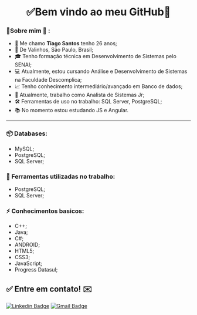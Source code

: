 <h1 align="center"> 
	✅Bem vindo ao meu GitHub🚀
</h1>

### 👦Sobre mim :seedling: : 
- 👋 Me chamo **Tiago Santos** tenho 26 anos;
- 📌 De Valinhos, São Paulo, Brasil;
- 🎓 Tenho formação técnica em Desenvolvimento de Sistemas pelo SENAI;
- 💻 Atualmente, estou cursando Análise e Desenvolvimento de Sistemas na Faculdade Descomplica;
- 📈 Tenho conhecimento intermediário/avançado em Banco de dados;
- 💼 Atualmente, trabalho como Analista de Sistemas Jr;
- 🛠️ Ferramentas de uso no trabalho: SQL Server, PostgreSQL;
- 📚 No momento estou estudando JS e Angular.

<hr>


### 📦 Databases:
- MySQL;
- PostgreSQL;
- SQL Server;


### 🧰 Ferramentas utilizadas no trabalho:
- PostgreSQL;
- SQL Server;


### ⚡ Conhecimentos basicos:
- C++;
- Java;
- C#;
- ANDROID;
- HTML5;
- CSS3;
- JavaScript;
- Progress Datasul;

## ✅ Entre em contato! ✉️

[![Linkedin Badge](https://img.shields.io/badge/-LinkedIn-blue?style=flat-square&logo=Linkedin&logoColor=white&link=https://linkedin.com/in/tiagosantos-)](https://www.linkedin.com/in/tiagosantos-/)
 [![Gmail Badge](https://img.shields.io/badge/-thiagosantos0016@gmail.com-c14438?style=flat-square&logo=Gmail&logoColor=white&link=mailto:tiagosantos.01016@gmail.com)](mailto:thiagosantos0016@gmail.com)


